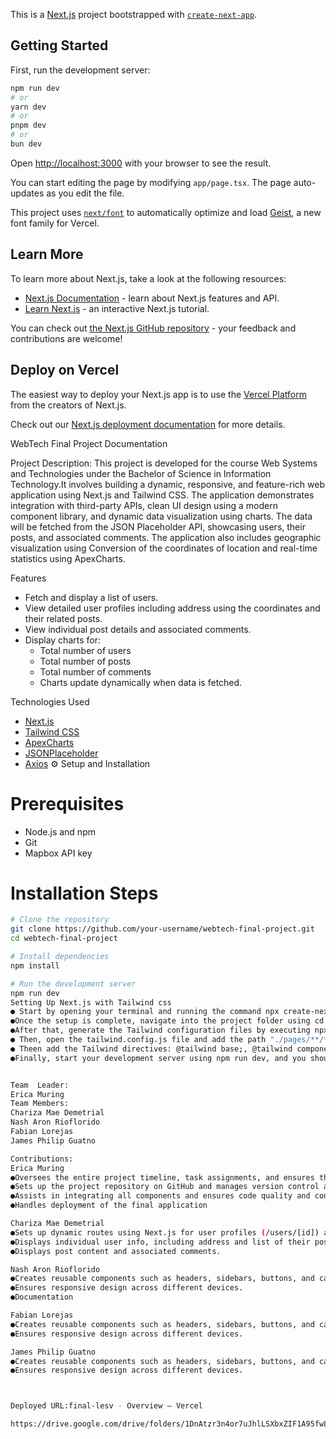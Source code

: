 This is a [Next.js](https://nextjs.org) project bootstrapped with [`create-next-app`](https://nextjs.org/docs/app/api-reference/cli/create-next-app).

## Getting Started

First, run the development server:

```bash
npm run dev
# or
yarn dev
# or
pnpm dev
# or
bun dev
```

Open [http://localhost:3000](http://localhost:3000) with your browser to see the result.

You can start editing the page by modifying `app/page.tsx`. The page auto-updates as you edit the file.

This project uses [`next/font`](https://nextjs.org/docs/app/building-your-application/optimizing/fonts) to automatically optimize and load [Geist](https://vercel.com/font), a new font family for Vercel.

## Learn More

To learn more about Next.js, take a look at the following resources:

- [Next.js Documentation](https://nextjs.org/docs) - learn about Next.js features and API.
- [Learn Next.js](https://nextjs.org/learn) - an interactive Next.js tutorial.

You can check out [the Next.js GitHub repository](https://github.com/vercel/next.js) - your feedback and contributions are welcome!

## Deploy on Vercel

The easiest way to deploy your Next.js app is to use the [Vercel Platform](https://vercel.com/new?utm_medium=default-template&filter=next.js&utm_source=create-next-app&utm_campaign=create-next-app-readme) from the creators of Next.js.

Check out our [Next.js deployment documentation](https://nextjs.org/docs/app/building-your-application/deploying) for more details.

WebTech Final Project Documentation

 Project Description:
This project is developed for the course Web Systems and Technologies under the Bachelor of Science in Information Technology.It involves building a dynamic, responsive, and feature-rich web application using Next.js and Tailwind CSS. The application demonstrates integration with third-party APIs, clean UI design using a modern component library, and dynamic data visualization using charts. The data will be fetched from the JSON Placeholder API, showcasing users, their posts, and associated comments. The application also includes geographic visualization using Conversion of  the coordinates of location and real-time statistics using ApexCharts.

 Features
- Fetch and display a list of users.
- View detailed user profiles including address using the coordinates and their related posts.
- View individual post details and associated comments.
- Display charts for:
  - Total number of users
  - Total number of posts
  - Total number of comments
  - Charts update dynamically when data is fetched.


 Technologies Used
- [Next.js](https://nextjs.org/)
- [Tailwind CSS](https://tailwindcss.com/)
- [ApexCharts](https://apexcharts.com/)
- [JSONPlaceholder](https://jsonplaceholder.typicode.com/)
- [Axios](https://axios-http.com/) 
⚙️ Setup and Installation
# Prerequisites
- Node.js and npm
- Git
- Mapbox API key

# Installation Steps
```bash
# Clone the repository
git clone https://github.com/your-username/webtech-final-project.git
cd webtech-final-project

# Install dependencies
npm install

# Run the development server
npm run dev
Setting Up Next.js with Tailwind css 
● Start by opening your terminal and running the command npx create-next-app@latest followed by your desired project name. This will generate a new Next.js project with the necessary files and folder structure. 
●Once the setup is complete, navigate into the project folder using cd project-name. Next, install Tailwind CSS along with PostCSS and Autoprefixer by running npm install -D tailwindcss postcss autoprefixer. 
●After that, generate the Tailwind configuration files by executing npx tailwindcss init -p. This will create a tailwind.config.js and a postcss.config.js file.
● Then, open the tailwind.config.js file and add the path "./pages/**/*.{js,ts,jsx,tsx}" and "./components/**/*.{js,ts,jsx,tsx}" to the content array so Tailwind can scan these files for class names. Now, go to the styles/globals.css file and remove any unused styles
● Theen add the Tailwind directives: @tailwind base;, @tailwind components;, and @tailwind utilities; at the top of the file. 
●Finally, start your development server using npm run dev, and you should now have a working Next.js project styled with Tailwind CSS.


Team  Leader:
Erica Muring
Team Members:
Chariza Mae Demetrial
Nash Aron Rioflorido
Fabian Lorejas
James Philip Guatno

Contributions: 
Erica Muring
●Oversees the entire project timeline, task assignments, and ensures the team meets deadlines.
●Sets up the project repository on GitHub and manages version control and branches.
●Assists in integrating all components and ensures code quality and consistency.
●Handles deployment of the final application

Chariza Mae Demetrial 
●Sets up dynamic routes using Next.js for user profiles (/users/[id]) and post details (/posts/[id]).
●Displays individual user info, including address and list of their posts.
●Displays post content and associated comments.

Nash Aron Rioflorido
●Creates reusable components such as headers, sidebars, buttons, and cards.
●Ensures responsive design across different devices.
●Documentation 

Fabian Lorejas
●Creates reusable components such as headers, sidebars, buttons, and cards.
●Ensures responsive design across different devices.

James Philip Guatno
●Creates reusable components such as headers, sidebars, buttons, and cards.
●Ensures responsive design across different devices.



Deployed URL:final-lesv - Overview – Vercel

https://drive.google.com/drive/folders/1DnAtzr3n4or7uJhlLSXbxZIF1A95fwLC


